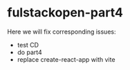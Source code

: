 # fulstackopen-part4
Here we will fix corresponding issues:
- test CD
- do part4
- replace create-react-app with vite
